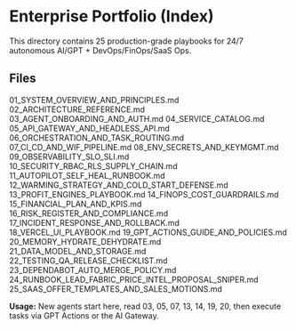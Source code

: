 # Enterprise Portfolio (Index)
This directory contains 25 production-grade playbooks for 24/7 autonomous AI/GPT + DevOps/FinOps/SaaS Ops.

## Files
01_SYSTEM_OVERVIEW_AND_PRINCIPLES.md
02_ARCHITECTURE_REFERENCE.md
03_AGENT_ONBOARDING_AND_AUTH.md
04_SERVICE_CATALOG.md
05_API_GATEWAY_AND_HEADLESS_API.md
06_ORCHESTRATION_AND_TASK_ROUTING.md
07_CI_CD_AND_WIF_PIPELINE.md
08_ENV_SECRETS_AND_KEYMGMT.md
09_OBSERVABILITY_SLO_SLI.md
10_SECURITY_RBAC_RLS_SUPPLY_CHAIN.md
11_AUTOPILOT_SELF_HEAL_RUNBOOK.md
12_WARMING_STRATEGY_AND_COLD_START_DEFENSE.md
13_PROFIT_ENGINES_PLAYBOOK.md
14_FINOPS_COST_GUARDRAILS.md
15_FINANCIAL_PLAN_AND_KPIS.md
16_RISK_REGISTER_AND_COMPLIANCE.md
17_INCIDENT_RESPONSE_AND_ROLLBACK.md
18_VERCEL_UI_PLAYBOOK.md
19_GPT_ACTIONS_GUIDE_AND_POLICIES.md
20_MEMORY_HYDRATE_DEHYDRATE.md
21_DATA_MODEL_AND_STORAGE.md
22_TESTING_QA_RELEASE_CHECKLIST.md
23_DEPENDABOT_AUTO_MERGE_POLICY.md
24_RUNBOOK_LEAD_FABRIC_PRICE_INTEL_PROPOSAL_SNIPER.md
25_SAAS_OFFER_TEMPLATES_AND_SALES_MOTIONS.md

**Usage:** New agents start here, read 03, 05, 07, 13, 14, 19, 20, then execute tasks via GPT Actions or the AI Gateway.